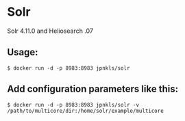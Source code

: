 # Solr
Solr 4.11.0 and Heliosearch .07

## Usage:

```
$ docker run -d -p 8983:8983 jpnkls/solr
```

## Add configuration parameters like this:

```
$ docker run -d -p 8983:8983 jpnkls/solr -v /path/to/multicore/dir:/home/solr/example/multicore
```
